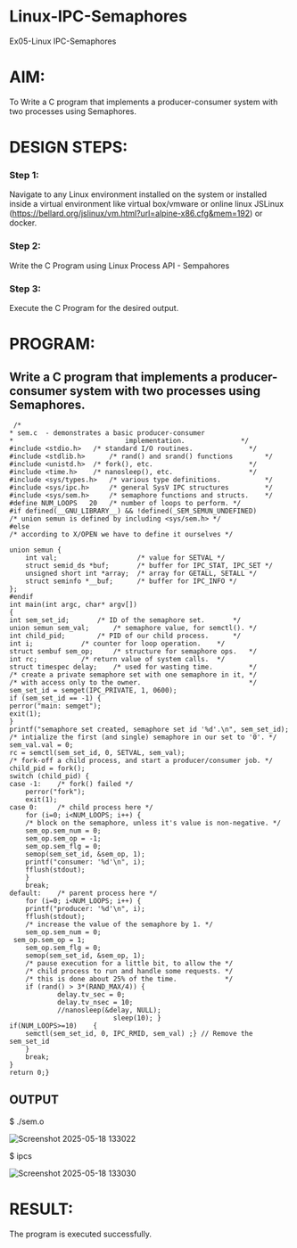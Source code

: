 # Linux-IPC-Semaphores
Ex05-Linux IPC-Semaphores

# AIM:
To Write a C program that implements a producer-consumer system with two processes using Semaphores.

# DESIGN STEPS:

### Step 1:

Navigate to any Linux environment installed on the system or installed inside a virtual environment like virtual box/vmware or online linux JSLinux (https://bellard.org/jslinux/vm.html?url=alpine-x86.cfg&mem=192) or docker.

### Step 2:

Write the C Program using Linux Process API - Sempahores

### Step 3:

Execute the C Program for the desired output. 

# PROGRAM:

## Write a C program that implements a producer-consumer system with two processes using Semaphores.
```
 /*
* sem.c  - demonstrates a basic producer-consumer
*                            implementation.              */
#include <stdio.h>	 /* standard I/O routines.              */
#include <stdlib.h>      /* rand() and srand() functions        */
#include <unistd.h>	 /* fork(), etc.                        */
#include <time.h>	 /* nanosleep(), etc.                   */
#include <sys/types.h>   /* various type definitions.           */
#include <sys/ipc.h>     /* general SysV IPC structures         */
#include <sys/sem.h>	 /* semaphore functions and structs.    */
#define NUM_LOOPS	20	 /* number of loops to perform. */
#if defined(__GNU_LIBRARY__) && !defined(_SEM_SEMUN_UNDEFINED)
/* union semun is defined by including <sys/sem.h> */
#else
/* according to X/OPEN we have to define it ourselves */

union semun {
    int val;                    /* value for SETVAL */
    struct semid_ds *buf;       /* buffer for IPC_STAT, IPC_SET */
    unsigned short int *array;  /* array for GETALL, SETALL */
    struct seminfo *__buf;      /* buffer for IPC_INFO */
};
#endif
int main(int argc, char* argv[])
{
int sem_set_id;	      /* ID of the semaphore set.       */
union semun sem_val;      /* semaphore value, for semctl(). */
int child_pid;	      /* PID of our child process.      */
int i;		      /* counter for loop operation.    */
struct sembuf sem_op;     /* structure for semaphore ops.   */
int rc;		      /* return value of system calls.  */
struct timespec delay;    /* used for wasting time.         */
/* create a private semaphore set with one semaphore in it, */
/* with access only to the owner.                           */
sem_set_id = semget(IPC_PRIVATE, 1, 0600);
if (sem_set_id == -1) {
perror("main: semget");
exit(1);
}
printf("semaphore set created, semaphore set id '%d'.\n", sem_set_id);
/* intialize the first (and single) semaphore in our set to '0'. */
sem_val.val = 0;
rc = semctl(sem_set_id, 0, SETVAL, sem_val);
/* fork-off a child process, and start a producer/consumer job. */
child_pid = fork();
switch (child_pid) {
case -1:	/* fork() failed */
    perror("fork");
    exit(1);
case 0:		/* child process here */
    for (i=0; i<NUM_LOOPS; i++) {
	/* block on the semaphore, unless it's value is non-negative. */
	sem_op.sem_num = 0;
	sem_op.sem_op = -1;
	sem_op.sem_flg = 0;
	semop(sem_set_id, &sem_op, 1);
	printf("consumer: '%d'\n", i);
	fflush(stdout);
    }
    break;
default:	/* parent process here */
    for (i=0; i<NUM_LOOPS; i++) {
	printf("producer: '%d'\n", i);
	fflush(stdout);
	/* increase the value of the semaphore by 1. */
	sem_op.sem_num = 0;
 sem_op.sem_op = 1;
	sem_op.sem_flg = 0;
	semop(sem_set_id, &sem_op, 1);
	/* pause execution for a little bit, to allow the */
	/* child process to run and handle some requests. */
	/* this is done about 25% of the time.            */
	if (rand() > 3*(RAND_MAX/4)) {
    	    delay.tv_sec = 0;
    	    delay.tv_nsec = 10;
    	    //nanosleep(&delay, NULL);
	                      sleep(10); }
if(NUM_LOOPS>=10)    {
    semctl(sem_set_id, 0, IPC_RMID, sem_val) ;} // Remove the sem_set_id
    }
    break;
}
return 0;}
```


## OUTPUT
$ ./sem.o 

![Screenshot 2025-05-18 133022](https://github.com/user-attachments/assets/8fb8532c-2a05-4de8-8c93-45515dd0b2fd)


$ ipcs


![Screenshot 2025-05-18 133030](https://github.com/user-attachments/assets/d8da0711-43a0-4b8e-a354-e4cc4de54757)



# RESULT:
The program is executed successfully.
